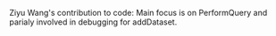 Ziyu Wang's contribution to code: Main focus is on PerformQuery and parialy involved in debugging for addDataset.